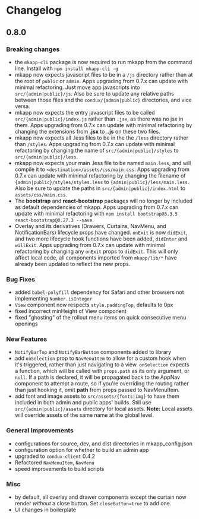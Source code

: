 # Changelog

## 0.8.0

### Breaking changes

- the `mkapp-cli` package is now required to run mkapp from the command line. Install with `npm install mkapp-cli -g`
- mkapp now expects javascript files to be in a `/js` directory rather than at the root of `public` or `admin`. Apps upgrading from 0.7.x can update with minimal refactoring. Just move app javascripts into `src/{admin|public}/js`. Also be sure to update any relative paths between those files and the `condux/{admin|public}` directories, and vice versa.
- mkapp now expects the entry javascript files to be called `src/{admin|public}/index.js` rather than `.jsx`, as there was no jsx in them. Apps upgrading from 0.7.x can update with minimal refactoring by changing the extensions from **.jsx** to .**.js** on these two files.
- mkapp now expects all .less files to be in the the `/less` directory rather than `/styles`. Apps upgrading from 0.7.x can update with minimal refactoring by changing the name of `src/{admin|public}/styles` to `src/{admin|public}/less`.
- mkapp now expects your main .less file to be named `main.less`, and will compile it to `<destination>/assets/css/main.css`. Apps upgrading from 0.7.x can update with minimal refactoring by changing the filename of `{admin|public}/styles/styles.less` to `{admin|public}/less/main.less`. Also be sure to update the paths in `src/{admin|public}/index.html` to `assets/css/main.css`.
- The **bootstrap** and **react-bootstrap** packages will no longer by included as default dependencies of mkapp. Apps upgrading from 0.7.x can update with minimal refactoring with `npm install bootstrap@3.3.5 react-bootstrap@0.27.3 --save`.
- Overlay and its derivatives (Drawers, Curtains, NavMenu, and NotificationBars) lifecycle props have changed. `onExit` is now `didExit`, and two more lifecycle hook functions have been added, `didEnter` and `willExit`.
Apps upgrading from 0.7.x can update with minimal refactoring by changing any `onExit` props to `didExit`. This will only affect local code, all components imported from `mkapp/lib/*` have already been updated to reflect the new props.

### Bug Fixes

- added `babel-polyfill` dependency for Safari and other browsers not implementing `Number.isInteger`
- `View` component now respects `style.paddingTop`, defaults to 0px
- fixed incorrect minHeight of View component
- fixed "ghosting" of the rollout menu items on quick consecutive menu openings

### New Features

- `NotifyBarTop` and `NotifyBarBottom` components added to library
- add `onSelection` prop to `NavMenuItem` to allow for a custom hook when it's triggered, rather than just navigating to a view. `onSelection` expects a function, which will be called with `props.path` as its only argument, or `null`. If a path is declared, it will be propagated back to the AppNav component to attempt a route, so if you're overriding the routing rather than just hooking it, omit **path** from props passed to NavMenuItem.
- add font and image assets to `src/assets/{fonts|img}` to have them included in both admin and public apps' builds. Still use `src/{admin|public}/assets` directory for local assets. **Note:** Local assets will override assets of the same name at the global level.

### General Improvements

- configurations for source, dev, and dist directories in mkapp_config.json
- configuration option for whether to build an admin app
- upgraded to `condux-client` 0.4.2
- Refactored `NavMenuItem`, `NavMenu`
- speed improvements to build scripts

### Misc

- by default, all overlay and drawer components except the curtain now render *without* a close button. Set `closeButton=true` to add one.
- UI changes in boilerplate

